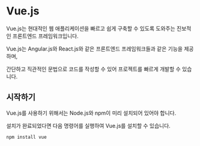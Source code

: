 # Vue.js
Vue.js는 현대적인 웹 애플리케이션을 빠르고 쉽게 구축할 수 있도록 도와주는 진보적인 프론트엔드 프레임워크입니다.

Vue.js는 Angular.js와 React.js와 같은 프론트엔드 프레임워크들과 같은 기능을 제공하며, 

간단하고 직관적인 문법으로 코드를 작성할 수 있어 프로젝트를 빠르게 개발할 수 있습니다.

## 시작하기
Vue.js를 사용하기 위해서는 Node.js와 npm이 미리 설치되어 있어야 합니다.

설치가 완료되었다면 다음 명령어를 실행하여 Vue.js를 설치할 수 있습니다.

```
npm install vue
```
